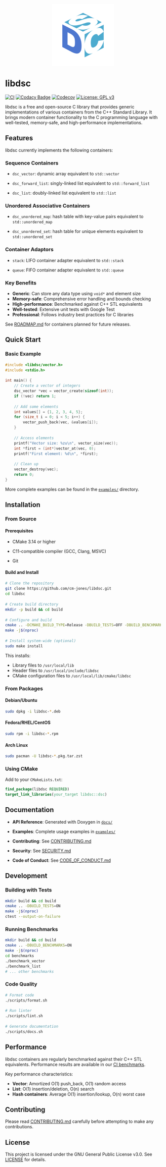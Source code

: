 <p align="center" style="margin: 0; padding: 0;">
  <img src="assets/logo.png" alt="libdsc logo" width="200" height="200" style="vertical-align: middle;">
</p>

# libdsc

[![CI](https://github.com/cm-jones/libdsc/actions/workflows/ci.yaml/badge.svg)](https://github.com/cm-jones/libdsc/actions/workflows/ci.yaml)
[![Codacy Badge](https://app.codacy.com/project/badge/Grade/cb3382e664b54cb7b1f023424fcc774c)](https://app.codacy.com/gh/cm-jones/libdsc/dashboard?utm_source=gh&utm_medium=referral&utm_content=&utm_campaign=Badge_grade)
[![Codecov](https://codecov.io/gh/cm-jones/libdsc/branch/main/graph/badge.svg)](https://codecov.io/gh/cm-jones/libdsc)
[![License: GPL v3](https://img.shields.io/badge/License-GPLv3-blue.svg)](https://www.gnu.org/licenses/gpl-3.0)

libdsc is a free and open-source C library that provides generic implementations of various containers from the C++ Standard Library. It brings modern container functionality to the C programming language with well-tested, memory-safe, and high-performance implementations.

## Features

libdsc currently implements the following containers:

### Sequence Containers

- `dsc_vector`: dynamic array equivalent to `std::vector`

- `dsc_forward_list`: singly-linked list equivalent to `std::forward_list`

- `dsc_list`: doubly-linked list equivalent to `std::list`

### Unordered Associative Containers

- `dsc_unordered_map`: hash table with key-value pairs equivalent to `std::unordered_map`

- `dsc_unordered_set`: hash table for unique elements equivalent to `std::unordered_set`

### Container Adaptors

- `stack`: LIFO container adapter equivalent to `std::stack`

- `queue`: FIFO container adapter equivalent to `std::queue`

### Key Benefits
- **Generic**: Can store any data type using `void*` and element size
- **Memory-safe**: Comprehensive error handling and bounds checking
- **High-performance**: Benchmarked against C++ STL equivalents
- **Well-tested**: Extensive unit tests with Google Test
- **Professional**: Follows industry best practices for C libraries

See [ROADMAP.md](ROADMAP.md) for containers planned for future releases.

## Quick Start

### Basic Example

```c
#include <libdsc/vector.h>
#include <stdio.h>

int main() {
    // Create a vector of integers
    dsc_vector *vec = vector_create(sizeof(int));
    if (!vec) return 1;
    
    // Add some elements
    int values[] = {1, 2, 3, 4, 5};
    for (size_t i = 0; i < 5; i++) {
        vector_push_back(vec, &values[i]);
    }
    
    // Access elements
    printf("Vector size: %zu\n", vector_size(vec));
    int *first = (int*)vector_at(vec, 0);
    printf("First element: %d\n", *first);
    
    // Clean up
    vector_destroy(vec);
    return 0;
}
```

More complete examples can be found in the [`examples/`](examples/) directory.

## Installation

### From Source

#### Prerequisites

- CMake 3.14 or higher

- C11-compatible compiler (GCC, Clang, MSVC)

- Git

#### Build and Install

```bash
# Clone the repository
git clone https://github.com/cm-jones/libdsc.git
cd libdsc

# Create build directory
mkdir -p build && cd build

# Configure and build
cmake .. -DCMAKE_BUILD_TYPE=Release -DBUILD_TESTS=OFF -DBUILD_BENCHMARKS=OFF -DBUILD_EXAMPLES=OFF
make -j$(nproc)

# Install system-wide (optional)
sudo make install
```

This installs:
- Library files to `/usr/local/lib`
- Header files to `/usr/local/include/libdsc`
- CMake configuration files to `/usr/local/lib/cmake/libdsc`

### From Packages

#### Debian/Ubuntu
```bash
sudo dpkg -i libdsc-*.deb
```

#### Fedora/RHEL/CentOS
```bash
sudo rpm -i libdsc-*.rpm
```

#### Arch Linux
```bash
sudo pacman -U libdsc-*.pkg.tar.zst
```

### Using CMake

Add to your `CMakeLists.txt`:

```cmake
find_package(libdsc REQUIRED)
target_link_libraries(your_target libdsc::dsc)
```

## Documentation

- **API Reference**: Generated with Doxygen in [`docs/`](docs/)

- **Examples**: Complete usage examples in [`examples/`](examples/)

- **Contributing**: See [CONTRIBUTING.md](CONTRIBUTING.md)

- **Security**: See [SECURITY.md](SECURITY.md)

- **Code of Conduct**: See [CODE_OF_CONDUCT.md](CODE_OF_CONDUCT.md)

## Development

### Building with Tests

```bash
mkdir build && cd build
cmake .. -DBUILD_TESTS=ON
make -j$(nproc)
ctest --output-on-failure
```

### Running Benchmarks

```bash
mkdir build && cd build
cmake .. -DBUILD_BENCHMARKS=ON
make -j$(nproc)
cd benchmarks
./benchmark_vector
./benchmark_list
# ... other benchmarks
```

### Code Quality

```bash
# Format code
./scripts/format.sh

# Run linter
./scripts/lint.sh

# Generate documentation
./scripts/docs.sh
```

## Performance

libdsc containers are regularly benchmarked against their C++ STL equivalents. Performance results are available in our [CI benchmarks](https://github.com/cm-jones/libdsc/actions).

Key performance characteristics:
- **Vector**: Amortized O(1) push_back, O(1) random access
- **List**: O(1) insertion/deletion, O(n) search
- **Hash containers**: Average O(1) insertion/lookup, O(n) worst case

## Contributing

Please read [CONTRIBUTING.md](CONTRIBUTING.md) carefully before attempting to make any contributions.

## License

This project is licensed under the GNU General Public License v3.0. See [LICENSE](LICENSE) for details.
